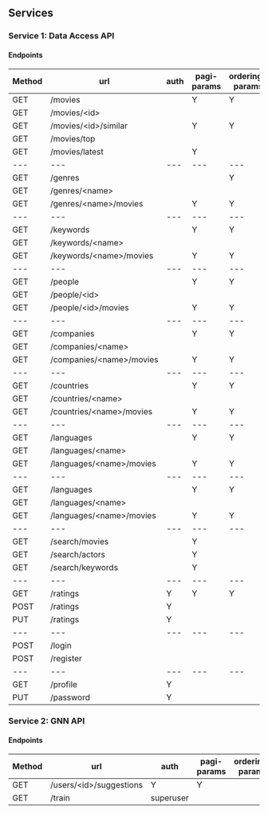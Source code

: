 ## Services

### Service 1: Data Access API
#### Endpoints
| Method | url | auth | pagi-params | ordering-params |
| --- | --- | --- | --- | --- |
| GET | /movies | | Y | Y |
| GET | /movies/\<id\> | | | |
| GET | /movies/\<id\>/similar | | Y | Y |
| GET | /movies/top | |  |  |
| GET | /movies/latest | | Y |  |
| --- | --- | --- | --- | --- |
| GET | /genres | | | Y |
| GET | /genres/\<name\>
| GET | /genres/\<name\>/movies | | Y | Y |
| --- | --- | --- | --- | --- |
| GET | /keywords | | Y | Y
| GET | /keywords/\<name\>
| GET | /keywords/\<name\>/movies | | Y | Y |
| --- | --- | --- | --- | --- |
| GET | /people | | Y | Y
| GET | /people/\<id\>
| GET | /people/\<id\>/movies | | Y | Y |
| --- | --- | --- | --- | --- |
| GET | /companies | | Y | Y |
| GET | /companies/\<name\>
| GET | /companies/\<name\>/movies | | Y | Y |
| --- | --- | --- | --- | --- |
| GET | /countries | | Y | Y |
| GET | /countries/\<name\>
| GET | /countries/\<name\>/movies | | Y | Y |
| --- | --- | --- | --- | --- |
| GET | /languages | | Y | Y |
| GET | /languages/\<name\>
| GET | /languages/\<name\>/movies | | Y | Y |
| --- | --- | --- | --- | --- |
| GET | /languages | | Y | Y |
| GET | /languages/\<name\>
| GET | /languages/\<name\>/movies | | Y | Y |
| --- | --- | --- | --- | --- |
| GET | /search/movies | | Y |  |
| GET | /search/actors | | Y |  |
| GET | /search/keywords | | Y | |
| --- | --- | --- | --- | --- |
| GET | /ratings | Y | Y | Y
| POST | /ratings | Y
| PUT | /ratings | Y
| --- | --- | --- | --- | --- |
| POST | /login
| POST | /register
| --- | --- | --- | --- | --- |
| GET | /profile | Y
| PUT | /password | Y

### Service 2: GNN API
#### Endpoints
| Method | url | auth | pagi-params | ordering-params |
| --- | --- | --- | --- | --- |
| GET | /users/\<id\>/suggestions | Y | Y
| GET | /train | superuser